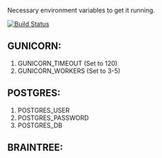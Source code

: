 Necessary environment variables to get it running.

[![Build Status](https://drone.kronikl.io/api/badges/GrappigPanda/kronikl/status.svg)](https://drone.kronikl.io/GrappigPanda/kronikl)

GUNICORN:
---------
  1. GUNICORN_TIMEOUT (Set to 120)
  2. GUNICORN_WORKERS (Set to 3-5)
 
POSTGRES:
---------
  1. POSTGRES_USER
  2. POSTGRES_PASSWORD
  3. POSTGRES_DB

BRAINTREE:
----------

